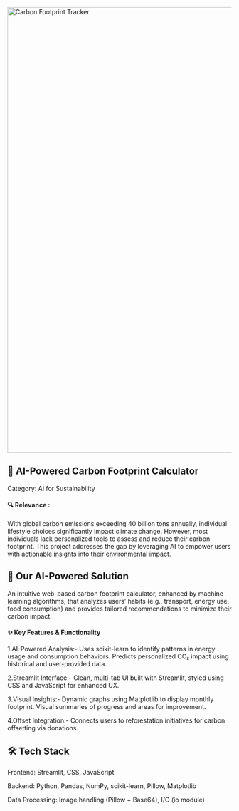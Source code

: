 
<a target="_blank" href="https://carbonfootprintcalculator.streamlit.app/"><img src="https://github.com/user-attachments/assets/d3b47e75-a198-4058-b141-0b5a84a410ab" alt="Carbon Footprint Tracker" width="1000"/>
</a>



## 🌿 AI-Powered Carbon Footprint Calculator
Category: AI for Sustainability

#### 🔍 Relevance :
With global carbon emissions exceeding 40 billion tons annually, individual lifestyle choices significantly impact climate change. However, most individuals lack personalized tools to assess and reduce their carbon footprint. This project addresses the gap by leveraging AI to empower users with actionable insights into their environmental impact.

## 🤖 Our AI-Powered Solution
An intuitive web-based carbon footprint calculator, enhanced by machine learning algorithms, that analyzes users’ habits (e.g., transport, energy use, food consumption) and provides tailored recommendations to minimize their carbon impact.

#### ✨ Key Features & Functionality

1.AI-Powered Analysis:-
Uses scikit-learn to identify patterns in energy usage and consumption behaviors.
Predicts personalized CO₂ impact using historical and user-provided data.

2.Streamlit Interface:-
Clean, multi-tab UI built with Streamlit, styled using CSS and JavaScript for enhanced UX.

3.Visual Insights:-
Dynamic graphs using Matplotlib to display monthly footprint.
Visual summaries of progress and areas for improvement.

4.Offset Integration:-
Connects users to reforestation initiatives for carbon offsetting via donations.

## 🛠️ Tech Stack
Frontend: Streamlit, CSS, JavaScript

Backend: Python, Pandas, NumPy, scikit-learn, Pillow, Matplotlib

Data Processing: Image handling (Pillow + Base64), I/O (io module) 


